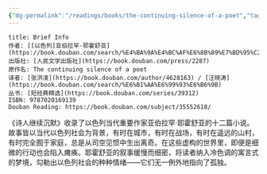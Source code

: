 ```yaml
---
{"dg-permalink":"/readings/books/the-continuing-silence-of-a-poet","tags":["book/unfinished/novel"],"title":"诗人继续沉默","author":"[以色列]亚伯拉罕·耶霍舒克","cover":"https://cdn.freezing.cool/images/202402261313962.jpg","date":"2024-02-26T13:10","update":"2024-02-26T13:15","douban":"https://book.douban.com/subject/35552618/","dg-publish":true,"noteIcon":6,"permalink":"/readings/books/the-continuing-silence-of-a-poet/","dgPassFrontmatter":true,"created":"2024-02-26T13:10","updated":"2024-02-26T13:15"}
---
```


```ad-note
title: Brief Info
作者: [[以色列]亚伯拉罕·耶霍舒亚](https://book.douban.com/search/%E4%BA%9A%E4%BC%AF%E6%8B%89%E7%BD%95%C2%B7%E8%80%B6%E9%9C%8D%E8%88%92%E4%BA%9A)  
出版社: [人民文学出版社](https://book.douban.com/press/2287)  
原作名: The continuing silence of a poet  
译者: [张洪凌](https://book.douban.com/author/4628163) / [汪晓涛](https://book.douban.com/search/%E6%B1%AA%E6%99%93%E6%B6%9B)  
丛书: [短经典精选](https://book.douban.com/series/39312)  
ISBN: 9787020169139
Douban Reading: https://book.douban.com/subject/35552618/
```

《诗人继续沉默》收录了以色列当代重要作家亚伯拉罕·耶霍舒亚的十二篇小说。故事皆以当代以色列社会为背景，有时在城市，有时在战场，有时在遥远的山村，有时完全囿于家庭，总是从司空见惯中生出离奇。在这些虚构的世界里，即便是细微的行动也会陷入瘫痪。耶霍舒亚的叙事缓慢而细密，将读者纳入冷色调的寓言式的梦境，勾勒出以色列社会的种种情绪——它们无一例外地指向了孤独。